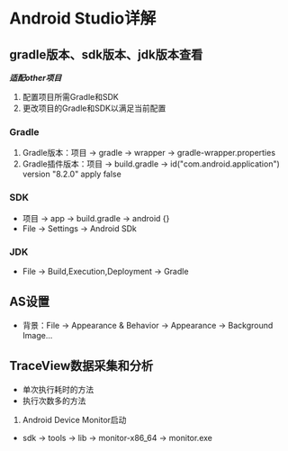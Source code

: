 # Android Studio详解

## gradle版本、sdk版本、jdk版本查看
***适配other项目***
1. 配置项目所需Gradle和SDK
2. 更改项目的Gradle和SDK以满足当前配置

### Gradle
1. Gradle版本：项目 -> gradle -> wrapper -> gradle-wrapper.properties
2. Gradle插件版本：项目 -> build.gradle -> id("com.android.application") version "8.2.0" apply false

### SDK
* 项目 -> app -> build.gradle -> android {}
* File -> Settings -> Android SDk

### JDK
* File -> Build,Execution,Deployment -> Gradle

## AS设置
* 背景：File -> Appearance & Behavior -> Appearance -> Background Image...

## TraceView数据采集和分析
- 单次执行耗时的方法
- 执行次数多的方法
1. Android Device Monitor启动
* sdk -> tools -> lib -> monitor-x86_64 -> monitor.exe
